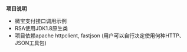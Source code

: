 **项目说明** 
- 微宝支付接口调用示例
- RSA使用JDK1.8原生类
- 项目依赖apache httpclient, fastjson (用户可以自行决定使用何种HTTP、JSON工具包)
<br>